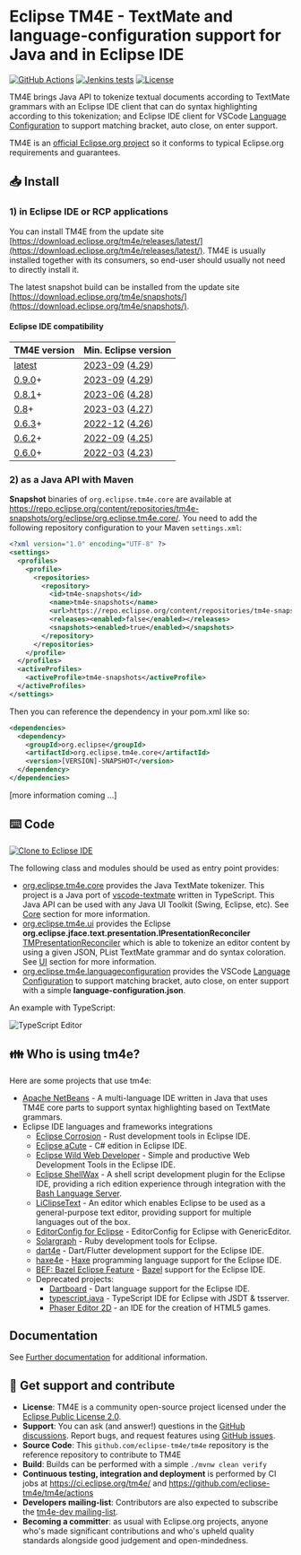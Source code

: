# Eclipse TM4E - TextMate and language-configuration support for Java and in Eclipse IDE

[![GitHub Actions](https://github.com/eclipse-tm4e/tm4e/actions/workflows/build.yml/badge.svg)](https://github.com/eclipse-tm4e/tm4e/actions/workflows/build.yml)
[![Jenkins tests](https://img.shields.io/jenkins/tests?jobUrl=https%3A%2F%2Fci.eclipse.org%2Ftm4e%2Fjob%2FTM4E%2Fjob%2Fmain%2F&logo=jenkins&logoColor=white)](https://ci.eclipse.org/tm4e/job/TM4E/)
[![License](https://img.shields.io/github/license/eclipse-tm4e/tm4e.svg?color=blue)](LICENSE)

TM4E brings Java API to tokenize textual documents according to TextMate grammars with an Eclipse IDE client that can do syntax highlighting according to this tokenization; and Eclipse IDE client for VSCode [Language Configuration](https://code.visualstudio.com/api/references/contribution-points#contributes.languages) to support matching bracket, auto close, on enter support.

TM4E is an [official Eclipse.org project](https://projects.eclipse.org/projects/technology.tm4e) so it conforms to typical Eclipse.org requirements and guarantees.


## 📥 Install

### 1) in Eclipse IDE or RCP applications

You can install TM4E from the update site [https://download.eclipse.org/tm4e/releases/latest/](https://download.eclipse.org/tm4e/releases/latest/).
TM4E is usually installed together with its consumers, so end-user should usually not need to directly install it.

The latest snapshot build can be installed from the update site [https://download.eclipse.org/tm4e/snapshots/](https://download.eclipse.org/tm4e/snapshots/).

#### Eclipse IDE compatibility

TM4E version | Min. Eclipse version
-------------|--------------------
[latest](https://download.eclipse.org/tm4e/releases/latest/) | [2023-09](https://projects.eclipse.org/releases/2023-09) ([4.29](https://projects.eclipse.org/projects/eclipse/releases/4.29.0))
[0.9.0](https://download.eclipse.org/tm4e/releases/0.9/)+    | [2023-09](https://projects.eclipse.org/releases/2023-09) ([4.29](https://projects.eclipse.org/projects/eclipse/releases/4.29.0))
[0.8.1](https://download.eclipse.org/tm4e/releases/0.8.1/)+  | [2023-06](https://projects.eclipse.org/releases/2023-06) ([4.28](https://projects.eclipse.org/projects/eclipse/releases/4.28.0))
[0.8](https://download.eclipse.org/tm4e/releases/0.8/)+      | [2023-03](https://projects.eclipse.org/releases/2023-03) ([4.27](https://projects.eclipse.org/projects/eclipse/releases/4.27.0))
[0.6.3](https://download.eclipse.org/tm4e/releases/0.6.3/)+  | [2022-12](https://projects.eclipse.org/releases/2022-12) ([4.26](https://projects.eclipse.org/projects/eclipse/releases/4.26.0))
[0.6.2](https://download.eclipse.org/tm4e/releases/0.6.2/)+  | [2022-09](https://projects.eclipse.org/releases/2022-09) ([4.25](https://projects.eclipse.org/projects/eclipse/releases/4.25.0))
[0.6.0](https://download.eclipse.org/tm4e/releases/0.6.0/)+  | [2022-03](https://projects.eclipse.org/releases/2022-03) ([4.23](https://projects.eclipse.org/projects/eclipse/releases/4.23.0))


### 2) as a Java API with Maven

**Snapshot** binaries of `org.eclipse.tm4e.core` are available at https://repo.eclipse.org/content/repositories/tm4e-snapshots/org/eclipse/org.eclipse.tm4e.core/.
You need to add the following repository configuration to your Maven `settings.xml`:

```xml
<?xml version="1.0" encoding="UTF-8" ?>
<settings>
  <profiles>
    <profile>
      <repositories>
        <repository>
          <id>tm4e-snapshots</id>
          <name>tm4e-snapshots</name>
          <url>https://repo.eclipse.org/content/repositories/tm4e-snapshots/</url>
          <releases><enabled>false</enabled></releases>
          <snapshots><enabled>true</enabled></snapshots>
        </repository>
      </repositories>
    </profile>
  </profiles>
  <activeProfiles>
    <activeProfile>tm4e-snapshots</activeProfile>
  </activeProfiles>
</settings>
```

Then you can reference the dependency in your pom.xml like so:
```xml
<dependencies>
  <dependency>
    <groupId>org.eclipse</groupId>
    <artifactId>org.eclipse.tm4e.core</artifactId>
    <version>[VERSION]-SNAPSHOT</version>
  </dependency>
</dependencies>
```

[more information coming ...]


## ⌨️ Code

<a href="https://mickaelistria.github.io/redirctToEclipseIDECloneCommand/redirect.html"><img src="https://mickaelistria.github.io/redirctToEclipseIDECloneCommand/cloneToEclipseBadge.png" alt="Clone to Eclipse IDE"/></a>

The following class and modules should be used as entry point provides:
 - [org.eclipse.tm4e.core](https://github.com/eclipse-tm4e/tm4e/tree/main/org.eclipse.tm4e.core) provides the Java TextMate tokenizer. This project is a Java port of [vscode-textmate](https://github.com/Microsoft/vscode-textmate) written in TypeScript. This Java API can be used with any Java UI Toolkit (Swing, Eclipse, etc). See [Core](https://github.com/eclipse-tm4e/tm4e/wiki/Core) section for more information.
 - [org.eclipse.tm4e.ui](https://github.com/eclipse-tm4e/tm4e/tree/main/org.eclipse.tm4e.ui) provides the Eclipse **org.eclipse.jface.text.presentation.IPresentationReconciler** [TMPresentationReconciler](https://github.com/eclipse-tm4e/tm4e/blob/main/org.eclipse.tm4e.ui/src/main/java/org/eclipse/tm4e/ui/text/TMPresentationReconciler.java) which is able to tokenize an editor content by using a given JSON, PList TextMate grammar and do syntax coloration. See [UI](https://github.com/eclipse-tm4e/tm4e/wiki/UI) section for more information.
 - [org.eclipse.tm4e.languageconfiguration](https://github.com/eclipse-tm4e/tm4e/tree/main/org.eclipse.tm4e.languageconfiguration) provides the VSCode [Language Configuration](https://code.visualstudio.com/api/references/contribution-points#contributes.languages) to support matching bracket, auto close, on enter support with a simple **language-configuration.json**.

An example with TypeScript:

![TypeScript Editor](https://raw.githubusercontent.com/eclipse/wildwebdeveloper/master/documentation-files/typescript38.png)


## 👪 Who is using tm4e?

Here are some projects that use tm4e:

- [Apache NetBeans](https://github.com/apache/netbeans) - A multi-language IDE written in Java that uses TM4E core parts to support syntax highlighting based on TextMate grammars.
- Eclipse IDE languages and frameworks integrations
  - [Eclipse Corrosion](https://github.com/eclipse/corrosion) - Rust development tools in Eclipse IDE.
  - [Eclipse aCute](https://github.com/eclipse/aCute) - C# edition in Eclipse IDE.
  - [Eclipse Wild Web Developer](https://github.com/eclipse/wildwebdeveloper) - Simple and productive Web Development Tools in the Eclipse IDE.
  - [Eclipse ShellWax](https://github.com/eclipse/shellwax) - A shell script development plugin for the Eclipse IDE, providing a rich edition experience through integration with the [Bash Language Server](https://github.com/bash-lsp/bash-language-server).
  - [LiClipseText](https://www.liclipse.com/text/) - An editor which enables Eclipse to be used as a general-purpose text editor, providing support for multiple languages out of the box.
  - [EditorConfig for Eclipse](https://github.com/angelozerr/ec4e) - EditorConfig for Eclipse with GenericEditor.
  - [Solargraph](https://github.com/PyvesB/eclipse-solargraph) - Ruby development tools for Eclipse.
  - [dart4e](https://github.com/dart4e/dart4e) - Dart/Flutter development support for the Eclipse IDE.
  - [haxe4e](https://github.com/haxe4e/haxe4e) - [Haxe](https://haxe.org/) programming language support for the Eclipse IDE.
  - [BEF: Bazel Eclipse Feature](https://github.com/salesforce/bazel-eclipse/) - [Bazel](https://bazel.build/) support for the Eclipse IDE.
  - Deprecated projects:
    - [Dartboard](https://github.com/eclipse/dartboard) - Dart language support  for the Eclipse IDE.
    - [typescript.java](https://github.com/angelozerr/typescript.java) - TypeScript IDE for Eclipse with JSDT & tsserver.
    - [Phaser Editor 2D](https://github.com/PhaserEditor2D/PhaserEditor) - an IDE for the creation of HTML5 games.

## Documentation

See [Further documentation](https://github.com/eclipse-tm4e/tm4e/blob/main/documentation/README.md) for additional information.

## 👷 Get support and contribute

- **License**: TM4E is a community open-source project licensed under the [Eclipse Public License 2.0](LICENSE).
- **Support**: You can ask (and answer!) questions in the [GitHub discussions](https://github.com/eclipse-tm4e/tm4e/discussions). Report bugs, and request features using [GitHub issues](https://github.com/eclipse-tm4e/tm4e/issues).
- **Source Code**: This `github.com/eclipse-tm4e/tm4e` repository is the reference repository to contribute to TM4E
- **Build**: Builds can be performed with a simple `./mvnw clean verify`
- **Continuous testing, integration and deployment** is performed by CI jobs at https://ci.eclipse.org/tm4e/ and https://github.com/eclipse-tm4e/tm4e/actions
- **Developers mailing-list**: Contributors are also expected to subscribe the [tm4e-dev mailing-list](https://dev.eclipse.org/mailman/listinfo/tm4e-dev).
- **Becoming a committer**: as usual with Eclipse.org projects, anyone who's made significant contributions and who's upheld quality standards alongside good judgement and open-mindedness.
